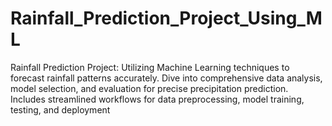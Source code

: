 # Rainfall_Prediction_Project_Using_ML
Rainfall Prediction Project: Utilizing Machine Learning techniques to forecast rainfall patterns accurately. Dive into comprehensive data analysis, model selection, and evaluation for precise precipitation prediction. Includes streamlined workflows for data preprocessing, model training, testing, and deployment
